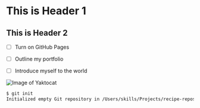 # This is Header 1
## This is Header 2

- [ ] Turn on GitHub Pages
- [ ] Outline my portfolio
- [ ] Introduce myself to the world


![Image of Yaktocat](https://octodex.github.com/images/yaktocat.png)

```bash
$ git init
Initialized empty Git repository in /Users/skills/Projects/recipe-repository/.git/
```
